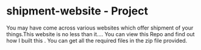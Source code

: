 # shipment-website - Project 


You may have come across various websites which offer shipment of your things.This website is no less than it.... You can view this Repo and find out how I built this . You can get all the required files in the zip file provided.